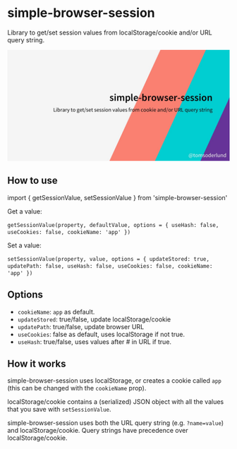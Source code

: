 # simple-browser-session

Library to get/set session values from localStorage/cookie and/or URL query string.

![simple-browser-session](docs/simple-browser-session_github_preview.jpg)


## How to use

  import { getSessionValue, setSessionValue } from 'simple-browser-session'

Get a value:

	getSessionValue(property, defaultValue, options = { useHash: false, useCookies: false, cookieName: 'app' })

Set a value:

	setSessionValue(property, value, options = { updateStored: true, updatePath: false, useHash: false, useCookies: false, cookieName: 'app' })

## Options

- `cookieName`: `app` as default.
- `updateStored`: true/false, update localStorage/cookie
- `updatePath`: true/false, update browser URL
- `useCookies`: false as default, uses localStorage if not true.
- `useHash`: true/false, uses values after # in URL if true.

## How it works

simple-browser-session uses localStorage, or creates a cookie called `app` (this can be changed with the `cookieName` prop).

localStorage/cookie contains a (serialized) JSON object with all the values that you save with `setSessionValue`.

simple-browser-session uses both the URL query string (e.g. `?name=value`) and localStorage/cookie. Query strings have precedence over localStorage/cookie.
